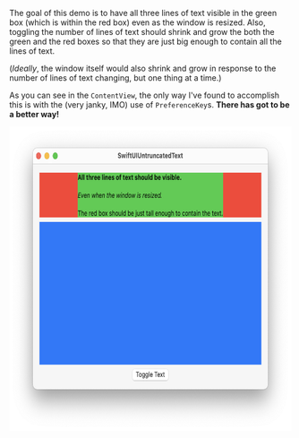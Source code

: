 The goal of this demo is to have all three lines of text visible in the green
box (which is within the red box) even as the window is resized. Also, toggling
the number of lines of text should shrink and grow the both the green and the
red boxes so that they are just big enough to contain all the lines of text.

(*Ideally*, the window itself would also shrink and grow in response to the
number of lines of text changing, but one thing at a time.)

As you can see in the `ContentView`, the only way I've found to accomplish this
is with the (very janky, IMO) use of `PreferenceKey`s. **There has got to be a
better way!**

<img src="https://github.com/siracusa/SwiftUIUntruncatedText/blob/main/screenshot.png?raw=true" width=677 height=543 alt="Screenshot">
